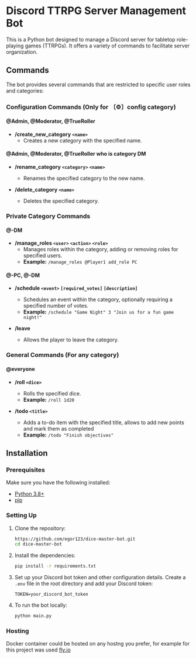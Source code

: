 # Discord TTRPG Server Management Bot

This is a Python bot designed to manage a Discord server for tabletop role-playing games (TTRPGs). It offers a variety of commands to facilitate server organization.

## Commands

The bot provides several commands that are restricted to specific user roles and categories:

### Configuration Commands (Only for 〔⚙〕config category)

#### @Admin, @Moderator, @TrueRoller

- **/create_new_category `<name>`**
  - Creates a new category with the specified name.

#### @Admin, @Moderator, @TrueRoller who is category DM

- **/rename_category `<category>` `<name>`**
  - Renames the specified category to the new name.

- **/delete_category `<name>`**
  - Deletes the specified category.

### Private Category Commands

#### @<category>-DM

- **/manage_roles `<user>` `<action>` `<role>`**
  - Manages roles within the category, adding or removing roles for specified users.
  - **Example:** `/manage_roles @Player1 add_role PC`

#### @<category>-PC, @<category>-DM

- **/schedule `<event>` `[required_votes]` `[description]`**
  - Schedules an event within the category, optionally requiring a specified number of votes.
  - **Example:** `/schedule "Game Night" 3 "Join us for a fun game night!"`

- **/leave**
  - Allows the player to leave the category.

### General Commands (For any category)

#### @everyone

- **/roll `<dice>`**
  - Rolls the specified dice.
  - **Example:** `/roll 1d20`

- **/todo `<title>`**
  - Adds a to-do item with the specified title, allows to add new points and mark them as completed
  - **Example:** `/todo "Finish objectives"`


## Installation

### Prerequisites

Make sure you have the following installed:

- [Python 3.8+](https://www.python.org/)
- [pip](https://pip.pypa.io/en/stable/)

### Setting Up

1. Clone the repository:

    ```bash
    https://github.com/egor123/dice-master-bot.git
    cd dice-master-bot
    ```

2. Install the dependencies:

    ```bash
    pip install -r requirements.txt
    ```

3. Set up your Discord bot token and other configuration details. Create a `.env` file in the root directory and add your Discord token:

    ```env
    TOKEN=your_discord_bot_token
    ```

4. To run the bot locally:

    ```bash
    python main.py
    ```

### Hosting

Docker container could be hosted on any hostng you prefer, for example for this project was used [fly.io](https://fly.io/)